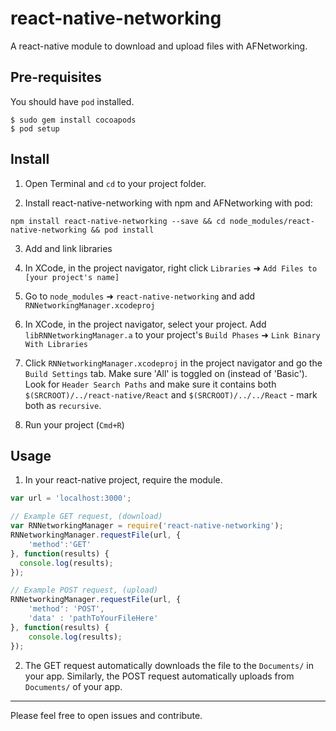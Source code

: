 # react-native-networking
A react-native module to download and upload files with AFNetworking.

## Pre-requisites
You should have `pod` installed.
```
$ sudo gem install cocoapods
$ pod setup
```
## Install
1. Open Terminal and `cd` to your project folder.

2. Install react-native-networking with npm and AFNetworking with pod:

```npm install react-native-networking --save && cd node_modules/react-native-networking && pod install```

3. Add and link libraries
  1. In XCode, in the project navigator, right click `Libraries` ➜ `Add Files to [your project's name]`
  2. Go to `node_modules` ➜ `react-native-networking` and add `RNNetworkingManager.xcodeproj`
  3. In XCode, in the project navigator, select your project. Add `libRNNetworkingManager.a` to your project's `Build Phases` ➜ `Link Binary With Libraries`
  4. Click `RNNetworkingManager.xcodeproj` in the project navigator and go the `Build Settings` tab. Make sure 'All' is toggled on (instead of 'Basic'). Look for `Header Search Paths` and make sure it contains both `$(SRCROOT)/../react-native/React` and `$(SRCROOT)/../../React` - mark both as `recursive`.

4. Run your project (`Cmd+R`)

## Usage
1. In your react-native project, require the module.
```javascript
var url = 'localhost:3000';

// Example GET request, (download)
var RNNetworkingManager = require('react-native-networking');
RNNetworkingManager.requestFile(url, {
    'method':'GET'
}, function(results) {
  console.log(results);
});

// Example POST request, (upload)
RNNetworkingManager.requestFile(url, {
    'method': 'POST',
    'data' : 'pathToYourFileHere'
}, function(results) {
    console.log(results);
});
```
2. The GET request automatically downloads the file to the `Documents/` in your app. Similarly, the POST request automatically uploads from `Documents/` of your app.

-------------------------------

Please feel free to open issues and contribute.
